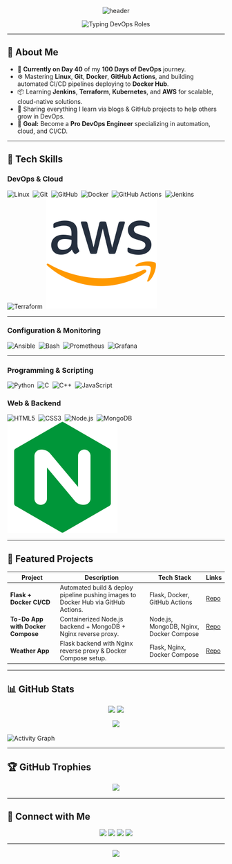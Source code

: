 <p align="center">
  <img src="https://capsule-render.vercel.app/api?type=waving&color=gradient&customColorList=0,2,5&height=200&section=header&text=Hi,%20I'm%20Ritesh%20Singh%20🚀&fontSize=35&fontColor=ffffff&animation=scaleIn&fontAlignY=35&font=JetBrains+Mono" alt="header" />
</p>

<!-- Typing Animation -->
<p align="center">
  <img src="https://readme-typing-svg.herokuapp.com?font=JetBrains+Mono&size=26&duration=4000&pause=1000&center=true&vCenter=true&color=00C4B4&width=800&lines=🚀+Aspiring+DevOps+Engineer;☁️+Cloud+%7C+CI%2FCD+%7C+GitHub+Actions;🔁+Automation+%7C+Docker+%7C+Jenkins;❤️+Open+Source+%7C+Linux+Enthusiast" alt="Typing DevOps Roles" />
</p>

---

## 👋 About Me
- 📅 **Currently on Day 40** of my **100 Days of DevOps** journey.  
- ⚙️ Mastering **Linux**, **Git**, **Docker**, **GitHub Actions**, and building automated CI/CD pipelines deploying to **Docker Hub**.  
- 📦 Learning **Jenkins**, **Terraform**, **Kubernetes**, and **AWS** for scalable, cloud-native solutions.  
- 📝 Sharing everything I learn via blogs & GitHub projects to help others grow in DevOps.  
- 🎯 **Goal:** Become a **Pro DevOps Engineer** specializing in automation, cloud, and CI/CD.

---

## 🔧 Tech Skills

### **DevOps & Cloud**
![Linux](https://cdn.jsdelivr.net/gh/devicons/devicon/icons/linux/linux-original.svg "Linux")&nbsp;
![Git](https://cdn.jsdelivr.net/gh/devicons/devicon/icons/git/git-original.svg "Git")&nbsp;
![GitHub](https://cdn.jsdelivr.net/gh/devicons/devicon/icons/github/github-original.svg "GitHub")&nbsp;
![Docker](https://cdn.jsdelivr.net/gh/devicons/devicon/icons/docker/docker-original.svg "Docker")&nbsp;
![GitHub Actions](https://raw.githubusercontent.com/simple-icons/simple-icons/develop/icons/githubactions.svg "GitHub Actions")&nbsp;
![Jenkins](https://cdn.jsdelivr.net/gh/devicons/devicon/icons/jenkins/jenkins-original.svg "Jenkins")&nbsp;
![Terraform](https://cdn.jsdelivr.net/gh/devicons/devicon/icons/terraform/terraform-original.svg "Terraform")&nbsp;
![AWS](https://raw.githubusercontent.com/devicons/devicon/master/icons/amazonwebservices/amazonwebservices-original-wordmark.svg "AWS")&nbsp;

---

### **Configuration & Monitoring**
![Ansible](https://cdn.jsdelivr.net/gh/devicons/devicon/icons/ansible/ansible-original.svg "Ansible")&nbsp;
![Bash](https://cdn.jsdelivr.net/gh/devicons/devicon/icons/bash/bash-original.svg "Bash")&nbsp;
![Prometheus](https://www.vectorlogo.zone/logos/prometheusio/prometheusio-icon.svg "Prometheus")&nbsp;
![Grafana](https://www.vectorlogo.zone/logos/grafana/grafana-icon.svg "Grafana")&nbsp;

---
### **Programming & Scripting**
![Python](https://cdn.jsdelivr.net/gh/devicons/devicon/icons/python/python-original.svg "Python")&nbsp;
![C](https://cdn.jsdelivr.net/gh/devicons/devicon/icons/c/c-original.svg "C")&nbsp;
![C++](https://cdn.jsdelivr.net/gh/devicons/devicon/icons/cplusplus/cplusplus-original.svg "C++")&nbsp;
![JavaScript](https://cdn.jsdelivr.net/gh/devicons/devicon/icons/javascript/javascript-original.svg "JavaScript")&nbsp;

### **Web & Backend**
![HTML5](https://cdn.jsdelivr.net/gh/devicons/devicon/icons/html5/html5-original.svg "HTML")&nbsp;
![CSS3](https://cdn.jsdelivr.net/gh/devicons/devicon/icons/css3/css3-original.svg "CSS")&nbsp;
![Node.js](https://cdn.jsdelivr.net/gh/devicons/devicon/icons/nodejs/nodejs-original.svg "Node.js")&nbsp;
![MongoDB](https://cdn.jsdelivr.net/gh/devicons/devicon/icons/mongodb/mongodb-original.svg "MongoDB")&nbsp;
![Nginx](https://raw.githubusercontent.com/devicons/devicon/master/icons/nginx/nginx-original.svg "Nginx")&nbsp;

---

## 🚀 Featured Projects
| Project | Description | Tech Stack | Links |
|---------|-------------|-----------|-------|
| **Flask + Docker CI/CD** | Automated build & deploy pipeline pushing images to Docker Hub via GitHub Actions. | Flask, Docker, GitHub Actions | [Repo](#) |
| **To-Do App with Docker Compose** | Containerized Node.js backend + MongoDB + Nginx reverse proxy. | Node.js, MongoDB, Nginx, Docker Compose | [Repo](#) |
| **Weather App** | Flask backend with Nginx reverse proxy & Docker Compose setup. | Flask, Nginx, Docker Compose | [Repo](#) |

---

## 📊 GitHub Stats
<p align="center">
  <img src="https://github-readme-stats.vercel.app/api?username=ritesh355&show_icons=true&theme=tokyonight&hide=issues,contribs" height="165" />
  <img src="https://github-readme-stats.vercel.app/api/top-langs/?username=ritesh355&layout=compact&theme=tokyonight" height="165" />
</p>

<p align="center">
  <img src="https://streak-stats.demolab.com?user=ritesh355&theme=tokyonight&hide_border=true" />
</p>

![Activity Graph](https://github-readme-activity-graph.vercel.app/graph?username=ritesh355&theme=react-dark)

---

## 🏆 GitHub Trophies
<p align="center">
  <img src="https://github-profile-trophy.vercel.app/?username=ritesh355&theme=radical&no-frame=true&column=4" />
</p>

---

## 📢 Connect with Me
<p align="center">
  <a href="https://ritesh-devops.hashnode.dev" target="_blank"><img src="https://img.shields.io/badge/Hashnode-2962FF?style=for-the-badge&logo=hashnode&logoColor=white" /></a>
  <a href="https://linkedin.com/in/ritesh-singh-092b84340" target="_blank"><img src="https://img.shields.io/badge/LinkedIn-0077B5?style=for-the-badge&logo=linkedin&logoColor=white" /></a>
  <a href="https://github.com/ritesh355" target="_blank"><img src="https://img.shields.io/badge/GitHub-100000?style=for-the-badge&logo=github&logoColor=white" /></a>
  <a href="https://x.com/RITESH1697444" target="_blank"><img src="https://img.shields.io/badge/X-000000?style=for-the-badge&logo=x&logoColor=white" /></a>
</p>

---

<p align="center">
  <img src="https://capsule-render.vercel.app/api?type=waving&color=0A192F&height=200&section=header&text=⚡%20Keep%20learning,%20keep%20building,%20stay%20consistent&fontSize=28&fontColor=39FF14&animation=fadeIn&fontAlignY=35" />
</p>
